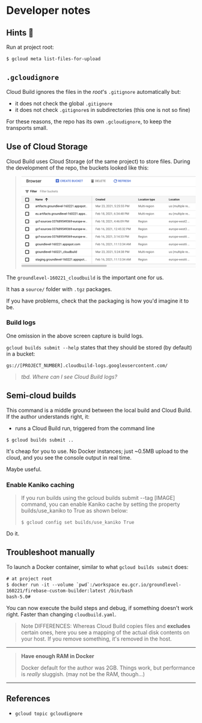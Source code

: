 # Developer notes

## Hints 🤫

Run at project root:

```
$ gcloud meta list-files-for-upload
```


## `.gcloudignore`

Cloud Build ignores the files in the *root*'s `.gitignore` automatically but:

- it does not check the global `.gitignore`
- it does not check `.gitignore`s in subdirectories (this one is not so fine)

For these reasons, the repo has its own `.gcloudignore`, to keep the transports small.


## Use of Cloud Storage 

Cloud Build uses Cloud Storage (of the same project) to store files. During the development of the repo, the buckets looked like this:

>![](.images/gcs-list.png)

The `groundlevel-160221_cloudbuild` is the important one for us.

It has a `source/` folder with `.tgz` packages.

If you have problems, check that the packaging is how you'd imagine it to be.


### Build logs

One omission in the above screen capture is build logs.

`gcloud builds submit --help` states that they should be stored (by default) in a bucket:

```
gs://[PROJECT_NUMBER].cloudbuild-logs.googleusercontent.com/
```

>*tbd. Where can I see Cloud Build logs?*


## Semi-cloud builds

This command is a middle ground between the local build and Cloud Build. If the author understands right, it:

- runs a Cloud Build run, triggered from the command line

```
$ gcloud builds submit ..
```

It's cheap for you to use. No Docker instances; just ~0.5MB upload to the cloud, and you see the console output in real time.

Maybe useful.

### Enable Kaniko caching

>If you run builds using the gcloud builds submit --tag [IMAGE] command, you can enable Kaniko cache by setting the property builds/use_kaniko to True as shown below:
>
>```
>$ gcloud config set builds/use_kaniko True
>```

Do it. 

## Troubleshoot manually

To launch a Docker container, similar to what `gcloud builds submit` does:

```
# at project root
$ docker run -it --volume `pwd`:/workspace eu.gcr.io/groundlevel-160221/firebase-custom-builder:latest /bin/bash
bash-5.0#
```

You can now execute the build steps and debug, if something doesn't work right. Faster than changing `cloudbuild.yaml`.

>Note DIFFERENCES: Whereas Cloud Build copies files and **excludes** certain ones, here you see a mapping of the actual disk contents on your host. If you remove something, it's removed in the host.

---

>**Have enough RAM in Docker**
>
>Docker default for the author was 2GB. Things work, but performance is *really* sluggish. (may not be the RAM, though...)

---

## References

- `gcloud topic gcloudignore`
